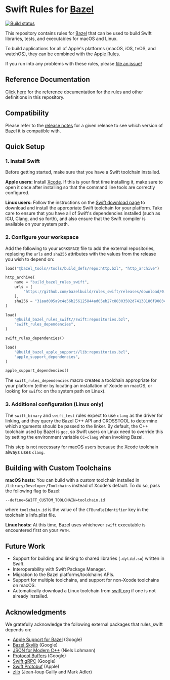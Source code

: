# Swift Rules for [Bazel](https://bazel.build)

[![Build status](https://badge.buildkite.com/d562b11425e192a8f6ba9c43715bc8364985bccf54e4b9194a.svg?branch=master)](https://buildkite.com/bazel/rules-swift-swift)

This repository contains rules for [Bazel](https://bazel.build) that can be
used to build Swift libraries, tests, and executables for macOS and Linux.

To build applications for all of Apple's platforms (macOS, iOS, tvOS, and
watchOS), they can be combined with the
[Apple Rules](https://github.com/bazelbuild/rules_apple).

If you run into any problems with these rules, please
[file an issue!](https://github.com/bazelbuild/rules_swift/issues/new)

## Reference Documentation

[Click here](https://github.com/bazelbuild/rules_swift/tree/master/doc)
for the reference documentation for the rules and other definitions in this
repository.

## Compatibility

Please refer to the
[release notes](https://github.com/bazelbuild/rules_swift/releases) for a given
release to see which version of Bazel it is compatible with.

## Quick Setup

### 1. Install Swift

Before getting started, make sure that you have a Swift toolchain installed.

**Apple users:** Install [Xcode](https://developer.apple.com/xcode/downloads/).
If this is your first time installing it, make sure to open it once after
installing so that the command line tools are correctly configured.

**Linux users:** Follow the instructions on the
[Swift download page](https://swift.org/download/) to download and install the
appropriate Swift toolchain for your platform. Take care to ensure that you have
all of Swift's dependencies installed (such as ICU, Clang, and so forth), and
also ensure that the Swift compiler is available on your system path.

### 2. Configure your workspace

Add the following to your `WORKSPACE` file to add the external repositories,
replacing the `urls` and `sha256` attributes with the values from the release
you wish to depend on:

```python
load("@bazel_tools//tools/build_defs/repo:http.bzl", "http_archive")

http_archive(
    name = "build_bazel_rules_swift",
    urls = [
        "https://github.com/bazelbuild/rules_swift/releases/download/0.8.0/rules_swift.0.8.0.tar.gz",
    ],
    sha256 = "31aad005a9c4e56b256125844ad05eb27c88303502d74138186f9083479f93a6",
)

load(
    "@build_bazel_rules_swift//swift:repositories.bzl",
    "swift_rules_dependencies",
)

swift_rules_dependencies()

load(
    "@build_bazel_apple_support//lib:repositories.bzl",
    "apple_support_dependencies",
)

apple_support_dependencies()
```

The `swift_rules_dependencies` macro creates a toolchain appropriate for your
platform (either by locating an installation of Xcode on macOS, or looking for
`swiftc` on the system path on Linux).

### 3. Additional configuration (Linux only)

The `swift_binary` and `swift_test` rules expect to use `clang` as the driver
for linking, and they query the Bazel C++ API and CROSSTOOL to determine which
arguments should be passed to the linker. By default, the C++ toolchain used by
Bazel is `gcc`, so Swift users on Linux need to override this by setting the
environment variable `CC=clang` when invoking Bazel.

This step is not necessary for macOS users because the Xcode toolchain always
uses `clang`.

## Building with Custom Toolchains

**macOS hosts:** You can build with a custom toolchain installed in
`/Library/Developer/Toolchains` instead of Xcode's default. To do so, pass the
following flag to Bazel:

```
--define=SWIFT_CUSTOM_TOOLCHAIN=toolchain.id
```

where `toolchain.id` is the value of the `CFBundleIdentifier` key in the
toolchain's Info.plist file.

**Linux hosts:** At this time, Bazel uses whichever `swift` executable is
encountered first on your `PATH`.

## Future Work

* Support for building and linking to shared libraries (`.dylib`/`.so`) written
  in Swift.
* Interoperability with Swift Package Manager.
* Migration to the Bazel platforms/toolchains APIs.
* Support for multiple toolchains, and support for non-Xcode toolchains on
  macOS.
* Automatically download a Linux toolchain from [swift.org](https://swift.org)
  if one is not already installed.

## Acknowledgments

We gratefully acknowledge the following external packages that rules_swift
depends on:

* [Apple Support for Bazel](https://github.com/bazelbuild/apple_support) (Google)
* [Bazel Skylib](https://github.com/bazelbuild/bazel-skylib) (Google)
* [JSON for Modern C++](https://github.com/nlohmann/json) (Niels Lohmann)
* [Protocol Buffers](https://github.com/protocolbuffers/protobuf) (Google)
* [Swift gRPC](https://github.com/grpc/grpc-swift) (Google)
* [Swift Protobuf](https://github.com/apple/swift-protobuf) (Apple)
* [zlib](https://www.zlib.net) (Jean-loup Gailly and Mark Adler)

